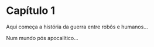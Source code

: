# Capítulo 1

Aqui começa a história da guerra entre robôs e humanos...

Num mundo pós apocalítico...
